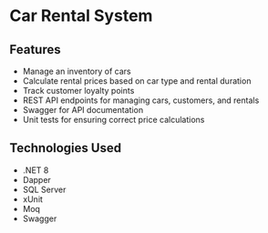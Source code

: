 # Car Rental System

## Features

- Manage an inventory of cars
- Calculate rental prices based on car type and rental duration
- Track customer loyalty points
- REST API endpoints for managing cars, customers, and rentals
- Swagger for API documentation
- Unit tests for ensuring correct price calculations

## Technologies Used

- .NET 8
- Dapper
- SQL Server
- xUnit
- Moq
- Swagger
